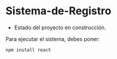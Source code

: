 # Sistema-de-Registro

- Estado del proyecto en construcción.

Para ejecutar el sistema, debes poner:

```` npm install react ````
